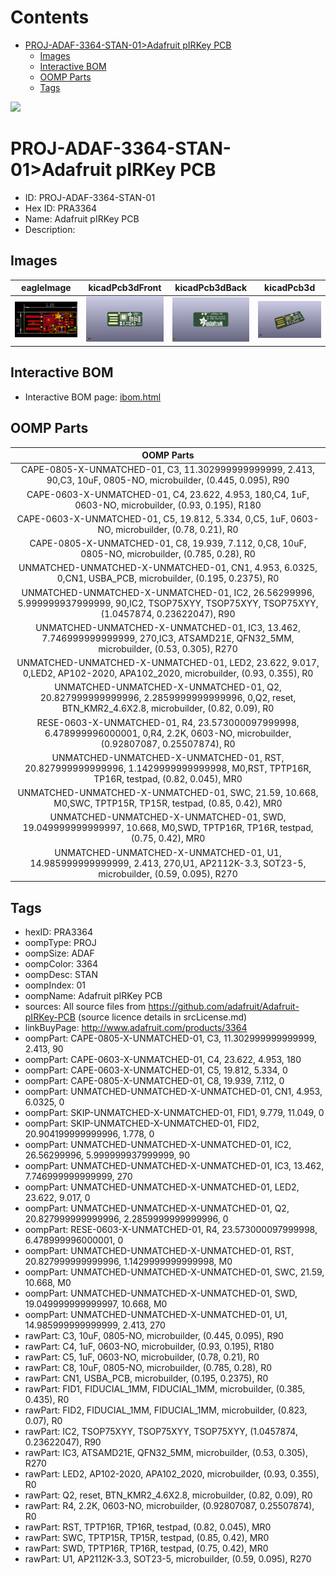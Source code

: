



Contents
========

* [PROJ-ADAF-3364-STAN-01>Adafruit pIRKey PCB](#proj-adaf-3364-stan-01adafruit-pirkey-pcb)
	* [Images](#images)
	* [Interactive BOM](#interactive-bom)
	* [OOMP Parts](#oomp-parts)
	* [Tags](#tags)
  
![][im]
# PROJ-ADAF-3364-STAN-01>Adafruit pIRKey PCB

- ID: PROJ-ADAF-3364-STAN-01
- Hex ID: PRA3364
- Name: Adafruit pIRKey PCB
- Description: 

## Images
  
  

|eagleImage|kicadPcb3dFront|kicadPcb3dBack|kicadPcb3d|
| :---: | :---: | :---: | :---: |
|[![eagleImage](eagleImage_140.png)](eagleImage_600.png)|[![kicadPcb3dFront](kicadPcb3dFront_140.png)](kicadPcb3dFront_600.png)|[![kicadPcb3dBack](kicadPcb3dBack_140.png)](kicadPcb3dBack_600.png)|[![kicadPcb3d](kicadPcb3d_140.png)](kicadPcb3d_600.png)|

## Interactive BOM

- Interactive BOM page: [ibom.html](kicad/bom/ibom.html)

## OOMP Parts
  

|OOMP Parts|
| :---: |
|CAPE-0805-X-UNMATCHED-01, C3, 11.302999999999999, 2.413, 90,C3, 10uF, 0805-NO, microbuilder, (0.445, 0.095), R90|
|CAPE-0603-X-UNMATCHED-01, C4, 23.622, 4.953, 180,C4, 1uF, 0603-NO, microbuilder, (0.93, 0.195), R180|
|CAPE-0603-X-UNMATCHED-01, C5, 19.812, 5.334, 0,C5, 1uF, 0603-NO, microbuilder, (0.78, 0.21), R0|
|CAPE-0805-X-UNMATCHED-01, C8, 19.939, 7.112, 0,C8, 10uF, 0805-NO, microbuilder, (0.785, 0.28), R0|
|UNMATCHED-UNMATCHED-X-UNMATCHED-01, CN1, 4.953, 6.0325, 0,CN1, USBA_PCB, microbuilder, (0.195, 0.2375), R0|
|UNMATCHED-UNMATCHED-X-UNMATCHED-01, IC2, 26.56299996, 5.999999937999999, 90,IC2, TSOP75XYY, TSOP75XYY, TSOP75XYY, (1.0457874, 0.23622047), R90|
|UNMATCHED-UNMATCHED-X-UNMATCHED-01, IC3, 13.462, 7.746999999999999, 270,IC3, ATSAMD21E, QFN32_5MM, microbuilder, (0.53, 0.305), R270|
|UNMATCHED-UNMATCHED-X-UNMATCHED-01, LED2, 23.622, 9.017, 0,LED2, AP102-2020, APA102_2020, microbuilder, (0.93, 0.355), R0|
|UNMATCHED-UNMATCHED-X-UNMATCHED-01, Q2, 20.827999999999996, 2.2859999999999996, 0,Q2, reset, BTN_KMR2_4.6X2.8, microbuilder, (0.82, 0.09), R0|
|RESE-0603-X-UNMATCHED-01, R4, 23.573000097999998, 6.478999996000001, 0,R4, 2.2K, 0603-NO, microbuilder, (0.92807087, 0.25507874), R0|
|UNMATCHED-UNMATCHED-X-UNMATCHED-01, RST, 20.827999999999996, 1.1429999999999998, M0,RST, TPTP16R, TP16R, testpad, (0.82, 0.045), MR0|
|UNMATCHED-UNMATCHED-X-UNMATCHED-01, SWC, 21.59, 10.668, M0,SWC, TPTP15R, TP15R, testpad, (0.85, 0.42), MR0|
|UNMATCHED-UNMATCHED-X-UNMATCHED-01, SWD, 19.049999999999997, 10.668, M0,SWD, TPTP16R, TP16R, testpad, (0.75, 0.42), MR0|
|UNMATCHED-UNMATCHED-X-UNMATCHED-01, U1, 14.985999999999999, 2.413, 270,U1, AP2112K-3.3, SOT23-5, microbuilder, (0.59, 0.095), R270|

## Tags

- hexID: PRA3364
- oompType: PROJ
- oompSize: ADAF
- oompColor: 3364
- oompDesc: STAN
- oompIndex: 01
- oompName: Adafruit pIRKey PCB
- sources: All source files from https://github.com/adafruit/Adafruit-pIRKey-PCB (source licence details in srcLicense.md)
- linkBuyPage: http://www.adafruit.com/products/3364
- oompPart: CAPE-0805-X-UNMATCHED-01, C3, 11.302999999999999, 2.413, 90
- oompPart: CAPE-0603-X-UNMATCHED-01, C4, 23.622, 4.953, 180
- oompPart: CAPE-0603-X-UNMATCHED-01, C5, 19.812, 5.334, 0
- oompPart: CAPE-0805-X-UNMATCHED-01, C8, 19.939, 7.112, 0
- oompPart: UNMATCHED-UNMATCHED-X-UNMATCHED-01, CN1, 4.953, 6.0325, 0
- oompPart: SKIP-UNMATCHED-X-UNMATCHED-01, FID1, 9.779, 11.049, 0
- oompPart: SKIP-UNMATCHED-X-UNMATCHED-01, FID2, 20.904199999999996, 1.778, 0
- oompPart: UNMATCHED-UNMATCHED-X-UNMATCHED-01, IC2, 26.56299996, 5.999999937999999, 90
- oompPart: UNMATCHED-UNMATCHED-X-UNMATCHED-01, IC3, 13.462, 7.746999999999999, 270
- oompPart: UNMATCHED-UNMATCHED-X-UNMATCHED-01, LED2, 23.622, 9.017, 0
- oompPart: UNMATCHED-UNMATCHED-X-UNMATCHED-01, Q2, 20.827999999999996, 2.2859999999999996, 0
- oompPart: RESE-0603-X-UNMATCHED-01, R4, 23.573000097999998, 6.478999996000001, 0
- oompPart: UNMATCHED-UNMATCHED-X-UNMATCHED-01, RST, 20.827999999999996, 1.1429999999999998, M0
- oompPart: UNMATCHED-UNMATCHED-X-UNMATCHED-01, SWC, 21.59, 10.668, M0
- oompPart: UNMATCHED-UNMATCHED-X-UNMATCHED-01, SWD, 19.049999999999997, 10.668, M0
- oompPart: UNMATCHED-UNMATCHED-X-UNMATCHED-01, U1, 14.985999999999999, 2.413, 270
- rawPart: C3, 10uF, 0805-NO, microbuilder, (0.445, 0.095), R90
- rawPart: C4, 1uF, 0603-NO, microbuilder, (0.93, 0.195), R180
- rawPart: C5, 1uF, 0603-NO, microbuilder, (0.78, 0.21), R0
- rawPart: C8, 10uF, 0805-NO, microbuilder, (0.785, 0.28), R0
- rawPart: CN1, USBA_PCB, microbuilder, (0.195, 0.2375), R0
- rawPart: FID1, FIDUCIAL_1MM, FIDUCIAL_1MM, microbuilder, (0.385, 0.435), R0
- rawPart: FID2, FIDUCIAL_1MM, FIDUCIAL_1MM, microbuilder, (0.823, 0.07), R0
- rawPart: IC2, TSOP75XYY, TSOP75XYY, TSOP75XYY, (1.0457874, 0.23622047), R90
- rawPart: IC3, ATSAMD21E, QFN32_5MM, microbuilder, (0.53, 0.305), R270
- rawPart: LED2, AP102-2020, APA102_2020, microbuilder, (0.93, 0.355), R0
- rawPart: Q2, reset, BTN_KMR2_4.6X2.8, microbuilder, (0.82, 0.09), R0
- rawPart: R4, 2.2K, 0603-NO, microbuilder, (0.92807087, 0.25507874), R0
- rawPart: RST, TPTP16R, TP16R, testpad, (0.82, 0.045), MR0
- rawPart: SWC, TPTP15R, TP15R, testpad, (0.85, 0.42), MR0
- rawPart: SWD, TPTP16R, TP16R, testpad, (0.75, 0.42), MR0
- rawPart: U1, AP2112K-3.3, SOT23-5, microbuilder, (0.59, 0.095), R270



[im]: kicadPcb3d_450.png
